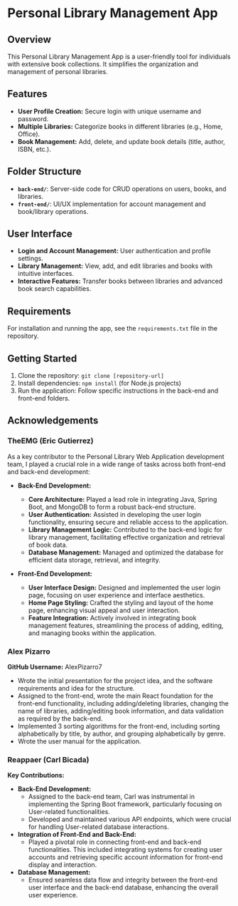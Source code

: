 # Personal Library Management App

## Overview
This Personal Library Management App is a user-friendly tool for individuals with extensive book collections. It simplifies the organization and management of personal libraries.

## Features
- **User Profile Creation:** Secure login with unique username and password.
- **Multiple Libraries:** Categorize books in different libraries (e.g., Home, Office).
- **Book Management:** Add, delete, and update book details (title, author, ISBN, etc.).

## Folder Structure
- **`back-end/`**: Server-side code for CRUD operations on users, books, and libraries.
- **`front-end/`**: UI/UX implementation for account management and book/library operations.

## User Interface
- **Login and Account Management:** User authentication and profile settings.
- **Library Management:** View, add, and edit libraries and books with intuitive interfaces.
- **Interactive Features:** Transfer books between libraries and advanced book search capabilities.

## Requirements
For installation and running the app, see the `requirements.txt` file in the repository.

## Getting Started
1. Clone the repository: `git clone [repository-url]`
2. Install dependencies: `npm install` (for Node.js projects) 
3. Run the application: Follow specific instructions in the back-end and front-end folders.






## Acknowledgements

### TheEMG (Eric Gutierrez)
As a key contributor to the Personal Library Web Application development team, I played a crucial role in a wide range of tasks across both front-end and back-end development:


- **Back-End Development:**
  - **Core Architecture:** Played a lead role in integrating Java, Spring Boot, and MongoDB to form a robust back-end structure.
  - **User Authentication:** Assisted in developing the user login functionality, ensuring secure and reliable access to the application.
  - **Library Management Logic:** Contributed to the back-end logic for library management, facilitating effective organization and retrieval of book data.
  - **Database Management:** Managed and optimized the database for efficient data storage, retrieval, and integrity.

- **Front-End Development:**
  - **User Interface Design:** Designed and implemented the user login page, focusing on user experience and interface aesthetics.
  - **Home Page Styling:** Crafted the styling and layout of the home page, enhancing visual appeal and user interaction.
  - **Feature Integration:** Actively involved in integrating book management features, streamlining the process of adding, editing, and managing books within the application.


### Alex Pizarro 
**GitHub Username:** AlexPizarro7

- Wrote the initial presentation for the project idea, and the software requirements and idea for the structure.
- Assigned to the front-end, wrote the main React foundation for the front-end functionality, including adding/deleting libraries, changing the name of libraries, adding/editing book information, and data validation as required by the back-end.
- Implemented 3 sorting algorithms for the front-end, including sorting alphabetically by title, by author, and grouping alphabetically by genre.
- Wrote the user manual for the application.


### Reappaer (Carl Bicada)

**Key Contributions:**
- **Back-End Development:** 
  - Assigned to the back-end team, Carl was instrumental in implementing the Spring Boot framework, particularly focusing on User-related functionalities.
  - Developed and maintained various API endpoints, which were crucial for handling User-related database interactions.
- **Integration of Front-End and Back-End:**
  - Played a pivotal role in connecting front-end and back-end functionalities. This included integrating systems for creating user accounts and retrieving specific account information for front-end display and interaction.
- **Database Management:**
  - Ensured seamless data flow and integrity between the front-end user interface and the back-end database, enhancing the overall user experience.




